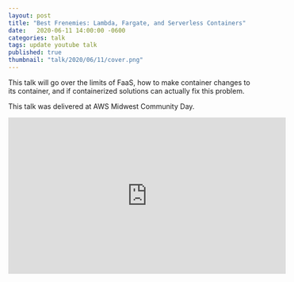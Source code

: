 ```yaml
---
layout: post
title: "Best Frenemies: Lambda, Fargate, and Serverless Containers"
date:   2020-06-11 14:00:00 -0600
categories: talk
tags: update youtube talk
published: true
thumbnail: "talk/2020/06/11/cover.png"
---
```


This talk will go over the limits of FaaS, how to make container changes to its container, and if containerized solutions can actually fix this problem. 

This talk was delivered at AWS Midwest Community Day.

<iframe width="560" height="315" src="https://www.youtube.com/embed/7nKy7tjB-Ms" title="YouTube video player" frameborder="0" allow="accelerometer; autoplay; clipboard-write; encrypted-media; gyroscope; picture-in-picture" allowfullscreen></iframe>